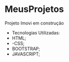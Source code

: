 # MeusProjetos
Projeto Imovi em construção

- Tecnologias Utilizadas:
- HTML;
- -CSS;
- BOOTSTRAP;
- JAVASCRIPT;
